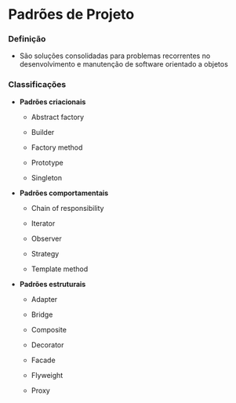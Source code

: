 # Padrões de Projeto

### Definição

* São soluções consolidadas para problemas recorrentes no desenvolvimento e manutenção de software orientado a objetos

### Classificações

* **Padrões criacionais**

  * Abstract factory

  * Builder

  * Factory method

  * Prototype

  * Singleton

* **Padrões comportamentais**

  * Chain of responsibility

  * Iterator

  * Observer

  * Strategy

  * Template method

* **Padrões estruturais**

  * Adapter

  * Bridge

  * Composite

  * Decorator

  * Facade

  * Flyweight

  * Proxy